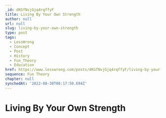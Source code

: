 ```yaml
---
_id: dKGfNvjGjq4rqffyF
title: Living By Your Own Strength
author: null
url: null
slug: living-by-your-own-strength
type: post
tags:
  - LessWrong
  - Concept
  - Post
  - History
  - Fun_Theory
  - Education
href: https://www.lesswrong.com/posts/dKGfNvjGjq4rqffyF/living-by-your-own-strength
sequence: Fun Theory
chapter: null
synchedAt: '2022-08-30T08:17:50.694Z'
---
```


# Living By Your Own Strength
